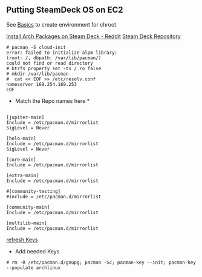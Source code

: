 ## Putting SteamDeck OS on EC2
See [Basics](https://github.com/reelieuglie/SteamDeck_Recovery_Image_Teardown/blob/main/Basics.md) to create environment for chroot

[Install Arch Packages on Steam Deck - Reddit](https://www.reddit.com/r/SteamDeck/comments/t8al0i/install_arch_packages_on_your_steam_deck/)
[Steam Deck Repository](https://steamdeck-packages.steamos.cloud/archlinux-mirror/)

```
# pacman -S cloud-init
error: failed to initialize alpm library:
(root: /, dbpath: /var/lib/pacman/)
could not find or read directory
# btrfs property set -ts / ro false
# mkdir /var/lib/pacman
#  cat << EOF >> /etc/resolv.conf
nameserver 169.254.169.253
EOF

```
* Match the Repo names here *
```

[jupiter-main]
Include = /etc/pacman.d/mirrorlist
SigLevel = Never

[holo-main]
Include = /etc/pacman.d/mirrorlist
SigLevel = Never

[core-main]
Include = /etc/pacman.d/mirrorlist

[extra-main]
Include = /etc/pacman.d/mirrorlist

#[community-testing]
#Include = /etc/pacman.d/mirrorlist

[community-main]
Include = /etc/pacman.d/mirrorlist

[multilib-main]
Include = /etc/pacman.d/mirrorlist
```

[refresh Keys](https://wiki.archlinux.org/title/Pacman/Package_signing#Resetting_all_the_keys)


* Add needed Keys
```
# rm -R /etc/pacman.d/gnupg; pacman -Sc; pacman-key --init; pacman-key --populate archlinux

